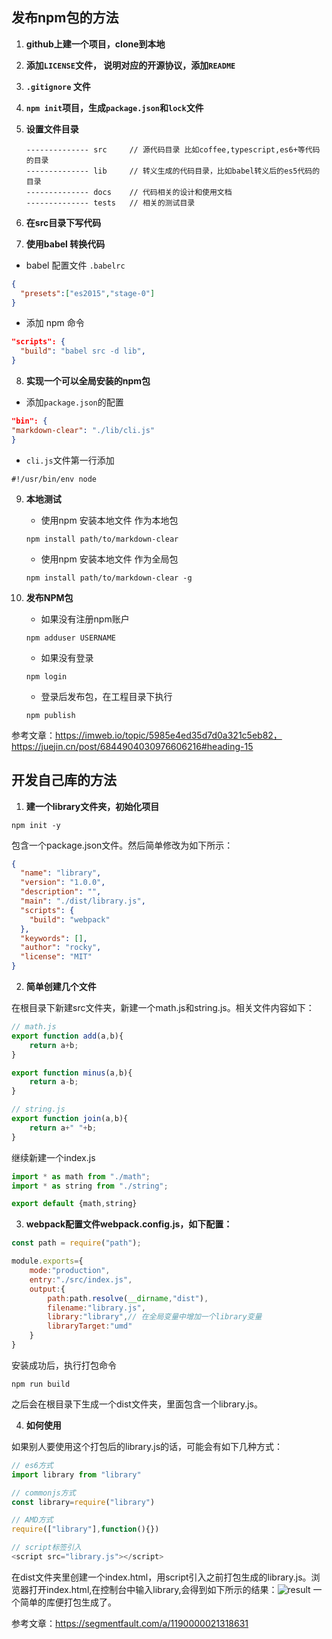 ## 发布npm包的方法

1. **github上建一个项目，clone到本地**

2.  **添加`LICENSE`文件， 说明对应的开源协议，添加`README`**

3. **`.gitignore` 文件**

4. **`npm init`项目，生成`package.json`和`lock`文件**

5. **设置文件目录**

   ``` 
   -------------- src     // 源代码目录 比如coffee,typescript,es6+等代码的目录
   -------------- lib     // 转义生成的代码目录，比如babel转义后的es5代码的目录
   -------------- docs    // 代码相关的设计和使用文档
   -------------- tests   // 相关的测试目录
   ```

6. **在src目录下写代码**

7.  **使用babel 转换代码**

   - babel 配置文件 `.babelrc`

   ```json
   {
     "presets":["es2015","stage-0"]
   }
   ```

   - 添加 npm 命令

   ```json
   "scripts": {
     "build": "babel src -d lib",
   }
   ```

8.  **实现一个可以全局安装的npm包**

   - 添加`package.json`的配置

   ```json
   "bin": {
   "markdown-clear": "./lib/cli.js"
   }
   ```

   - `cli.js`文件第一行添加

   ```
   #!/usr/bin/env node
   ```

9. **本地测试**

   - 使用npm 安装本地文件 作为本地包

   ```
   npm install path/to/markdown-clear
   ```

   - 使用npm 安装本地文件 作为全局包

   ```
   npm install path/to/markdown-clear -g
   ```

10. **发布NPM包**

    - 如果没有注册npm账户

    ```
    npm adduser USERNAME
    ```

    - 如果没有登录

    ```
    npm login
    ```

    - 登录后发布包，在工程目录下执行

    ```
    npm publish
    ```

参考文章：https://imweb.io/topic/5985e4ed35d7d0a321c5eb82，https://juejin.cn/post/6844904030976606216#heading-15

## 开发自己库的方法

1. **建一个library文件夹，初始化项目**

```
npm init -y
```

包含一个package.json文件。然后简单修改为如下所示：

```json
{
  "name": "library",
  "version": "1.0.0",
  "description": "",
  "main": "./dist/library.js",
  "scripts": {
    "build": "webpack"
  },
  "keywords": [],
  "author": "rocky",
  "license": "MIT"
}
```

2. **简单创建几个文件**

在根目录下新建src文件夹，新建一个math.js和string.js。相关文件内容如下：

```js
// math.js
export function add(a,b){
    return a+b;
}

export function minus(a,b){
    return a-b;
}

// string.js
export function join(a,b){
    return a+" "+b;
}
```

继续新建一个index.js

```js
import * as math from "./math";
import * as string from "./string";

export default {math,string}
```

3. **webpack配置文件webpack.config.js，如下配置：**

```js
const path = require("path");

module.exports={
    mode:"production",
    entry:"./src/index.js",
    output:{
        path:path.resolve(__dirname,"dist"),
        filename:"library.js",
        library:"library",// 在全局变量中增加一个library变量
        libraryTarget:"umd"
    }
}
```

安装成功后，执行打包命令

```
npm run build
```

之后会在根目录下生成一个dist文件夹，里面包含一个library.js。

4. **如何使用**

如果别人要使用这个打包后的library.js的话，可能会有如下几种方式：

```js
// es6方式
import library from "library"

// commonjs方式
const library=require("library")

// AMD方式
require(["library"],function(){})

// script标签引入
<script src="library.js"></script>
```

在dist文件夹里创建一个index.html，用script引入之前打包生成的library.js。浏览器打开index.html,在控制台中输入library,会得到如下所示的结果：![result](https://segmentfault.com/img/remote/1460000021318634)
一个简单的库便打包生成了。

参考文章：https://segmentfault.com/a/1190000021318631